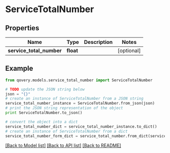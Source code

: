 # ServiceTotalNumber


## Properties
Name | Type | Description | Notes
------------ | ------------- | ------------- | -------------
**service_total_number** | **float** |  | [optional] 

## Example

```python
from qovery.models.service_total_number import ServiceTotalNumber

# TODO update the JSON string below
json = "{}"
# create an instance of ServiceTotalNumber from a JSON string
service_total_number_instance = ServiceTotalNumber.from_json(json)
# print the JSON string representation of the object
print ServiceTotalNumber.to_json()

# convert the object into a dict
service_total_number_dict = service_total_number_instance.to_dict()
# create an instance of ServiceTotalNumber from a dict
service_total_number_form_dict = service_total_number.from_dict(service_total_number_dict)
```
[[Back to Model list]](../README.md#documentation-for-models) [[Back to API list]](../README.md#documentation-for-api-endpoints) [[Back to README]](../README.md)


